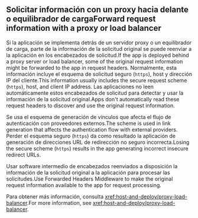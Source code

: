 ## <a name="forward-request-information-with-a-proxy-or-load-balancer"></a><span data-ttu-id="7e9e3-101">Solicitar información con un proxy hacia delante o equilibrador de carga</span><span class="sxs-lookup"><span data-stu-id="7e9e3-101">Forward request information with a proxy or load balancer</span></span>

<span data-ttu-id="7e9e3-102">Si la aplicación se implementa detrás de un servidor proxy o un equilibrador de carga, parte de la información de la solicitud original se puede reenviar a la aplicación en los encabezados de solicitud.</span><span class="sxs-lookup"><span data-stu-id="7e9e3-102">If the app is deployed behind a proxy server or load balancer, some of the original request information might be forwarded to the app in request headers.</span></span> <span data-ttu-id="7e9e3-103">Normalmente, esta información incluye el esquema de solicitud seguro (`https`), host y dirección IP del cliente.</span><span class="sxs-lookup"><span data-stu-id="7e9e3-103">This information usually includes the secure request scheme (`https`), host, and client IP address.</span></span> <span data-ttu-id="7e9e3-104">Las aplicaciones no leen automáticamente estos encabezados de solicitud para detectar y usar la información de la solicitud original.</span><span class="sxs-lookup"><span data-stu-id="7e9e3-104">Apps don't automatically read these request headers to discover and use the original request information.</span></span>

<span data-ttu-id="7e9e3-105">Se usa el esquema de generación de vínculos que afecta el flujo de autenticación con proveedores externos.</span><span class="sxs-lookup"><span data-stu-id="7e9e3-105">The scheme is used in link generation that affects the authentication flow with external providers.</span></span> <span data-ttu-id="7e9e3-106">Perder el esquema seguro (`https`) da como resultado la aplicación de generación de direcciones URL de redirección no seguro incorrecta.</span><span class="sxs-lookup"><span data-stu-id="7e9e3-106">Losing the secure scheme (`https`) results in the app generating incorrect insecure redirect URLs.</span></span>

<span data-ttu-id="7e9e3-107">Usar software intermedio de encabezados reenviados a disposición la información de la solicitud original a la aplicación para procesar las solicitudes.</span><span class="sxs-lookup"><span data-stu-id="7e9e3-107">Use Forwarded Headers Middleware to make the original request information available to the app for request processing.</span></span>

<span data-ttu-id="7e9e3-108">Para obtener más información, consulta <xref:host-and-deploy/proxy-load-balancer>.</span><span class="sxs-lookup"><span data-stu-id="7e9e3-108">For more information, see <xref:host-and-deploy/proxy-load-balancer>.</span></span>
